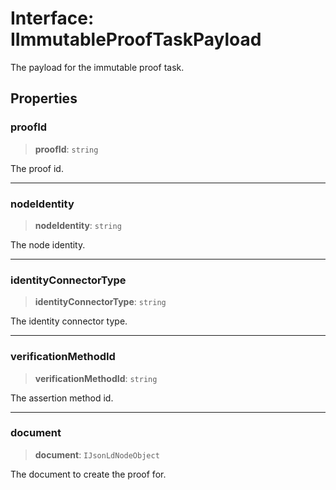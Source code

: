 # Interface: IImmutableProofTaskPayload

The payload for the immutable proof task.

## Properties

### proofId

> **proofId**: `string`

The proof id.

***

### nodeIdentity

> **nodeIdentity**: `string`

The node identity.

***

### identityConnectorType

> **identityConnectorType**: `string`

The identity connector type.

***

### verificationMethodId

> **verificationMethodId**: `string`

The assertion method id.

***

### document

> **document**: `IJsonLdNodeObject`

The document to create the proof for.
